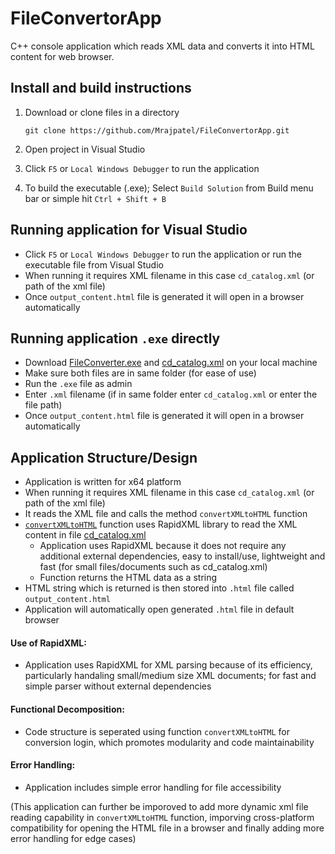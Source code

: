 # FileConvertorApp
 C++ console application which reads XML data and converts it into HTML content for web browser.


## Install and build instructions

1. Download or clone files in a directory
   
   ```
   git clone https://github.com/Mrajpatel/FileConvertorApp.git
   ```
2. Open project in Visual Studio
3. Click `F5` or `Local Windows Debugger` to run the application 
4. To build the executable (.exe); Select `Build Solution` from Build menu bar or simple hit `Ctrl + Shift + B`


## Running application for Visual Studio
- Click `F5` or `Local Windows Debugger` to run the application or run the executable file from Visual Studio
- When running it requires XML filename in this case `cd_catalog.xml` (or path of the xml file)
- Once `output_content.html` file is generated it will open in a browser automatically 

## Running application `.exe` directly
- Download [FileConverter.exe](https://github.com/Mrajpatel/FileConvertorApp/blob/main/FileConverter.exe) and [cd_catalog.xml](https://github.com/Mrajpatel/FileConvertorApp/blob/main/FileConverter/cd_catalog.xml) on your local machine
 - Make sure both files are in same folder (for ease of use)
- Run the `.exe` file as admin
- Enter `.xml` filename (if in same folder enter `cd_catalog.xml` or enter the file path)
- Once `output_content.html` file is generated it will open in a browser automatically 

## Application Structure/Design  

- Application is written for x64 platform
- When running it requires XML filename in this case `cd_catalog.xml` (or path of the xml file)
- It reads the XML file and calls the method `convertXMLtoHTML` function 
- [`convertXMLtoHTML`](https://github.com/Mrajpatel/FileConvertorApp/blob/ae7e272db0df98d3ebc3a34003b1a140926b199a/FileConverter/FileConverter.cpp#L19) function uses RapidXML library to read the XML content in file [cd_catalog.xml](https://github.com/Mrajpatel/FileConvertorApp/blob/main/FileConverter/cd_catalog.xml)
  - Application uses RapidXML because it does not require any additional external dependencies, easy to install/use, lightweight and fast (for small files/documents such as cd_catalog.xml)
  - Function returns the HTML data as a string 
- HTML string which is returned is then stored into `.html` file called `output_content.html`
- Application will automatically open generated `.html` file in default browser

#### Use of RapidXML:
- Application uses RapidXML for XML parsing because of its efficiency, particularly handaling small/medium size XML documents; for fast and simple parser without external dependencies
#### Functional Decomposition:
- Code structure is seperated using function `convertXMLtoHTML` for conversion login, which promotes modularity and code maintainability
#### Error Handling:
- Application includes simple error handling for file accessibility

(This application can further be imporoved to add more dynamic xml file reading capability in `convertXMLtoHTML` function, imporving cross-platform compatibility for opening the HTML file in a browser and finally adding more error handling for edge cases)
